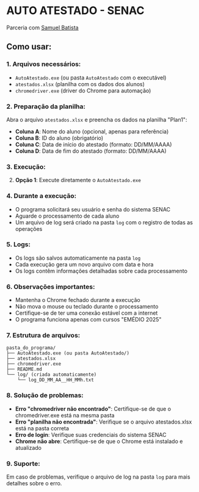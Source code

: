 # AUTO ATESTADO - SENAC
Parceria com [Samuel Batista](https://github.com/Samuel-Batista)

## Como usar:

### 1. Arquivos necessários:
- `AutoAtestado.exe` (ou pasta `AutoAtestado` com o executável)
- `atestados.xlsx` (planilha com os dados dos alunos)
- `chromedriver.exe` (driver do Chrome para automação)

### 2. Preparação da planilha:
Abra o arquivo `atestados.xlsx` e preencha os dados na planilha "Plan1":
- **Coluna A**: Nome do aluno (opcional, apenas para referência)
- **Coluna B**: ID do aluno (obrigatório)
- **Coluna C**: Data de início do atestado (formato: DD/MM/AAAA)
- **Coluna D**: Data de fim do atestado (formato: DD/MM/AAAA)

### 3. Execução:
2. **Opção 1**: Execute diretamente o `AutoAtestado.exe`

### 4. Durante a execução:
- O programa solicitará seu usuário e senha do sistema SENAC
- Aguarde o processamento de cada aluno
- Um arquivo de log será criado na pasta `log` com o registro de todas as operações

### 5. Logs:
- Os logs são salvos automaticamente na pasta `log`
- Cada execução gera um novo arquivo com data e hora
- Os logs contêm informações detalhadas sobre cada processamento

### 6. Observações importantes:
- Mantenha o Chrome fechado durante a execução
- Não mova o mouse ou teclado durante o processamento
- Certifique-se de ter uma conexão estável com a internet
- O programa funciona apenas com cursos "EMÉDIO 2025"

### 7. Estrutura de arquivos:
```
pasta_do_programa/
├── AutoAtestado.exe (ou pasta AutoAtestado/)
├── atestados.xlsx
├── chromedriver.exe
├── README.md
└── log/ (criada automaticamente)
    └── log_DD_MM_AA__HH_MMh.txt
```

### 8. Solução de problemas:
- **Erro "chromedriver não encontrado"**: Certifique-se de que o chromedriver.exe está na mesma pasta
- **Erro "planilha não encontrada"**: Verifique se o arquivo atestados.xlsx está na pasta correta
- **Erro de login**: Verifique suas credenciais do sistema SENAC
- **Chrome não abre**: Certifique-se de que o Chrome está instalado e atualizado

### 9. Suporte:
Em caso de problemas, verifique o arquivo de log na pasta `log` para mais detalhes sobre o erro.
